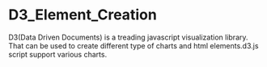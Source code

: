 D3_Element_Creation
===================
D3(Data Driven Documents) is a treading javascript visualization library. That can be used to create different type of charts and html elements.d3.js script support various charts.
